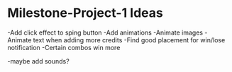 # Milestone-Project-1 Ideas

-Add click effect to sping button
-Add animations
    -Animate images
    -Animate text when adding more credits
-Find good placement for win/lose notification
-Certain combos win more

-maybe add sounds?